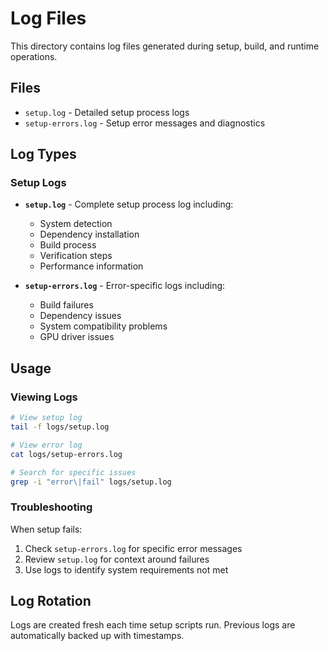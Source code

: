 # Log Files

This directory contains log files generated during setup, build, and runtime operations.

## Files

- `setup.log` - Detailed setup process logs
- `setup-errors.log` - Setup error messages and diagnostics

## Log Types

### Setup Logs
- **`setup.log`** - Complete setup process log including:
  - System detection
  - Dependency installation
  - Build process
  - Verification steps
  - Performance information

- **`setup-errors.log`** - Error-specific logs including:
  - Build failures
  - Dependency issues
  - System compatibility problems
  - GPU driver issues

## Usage

### Viewing Logs
```bash
# View setup log
tail -f logs/setup.log

# View error log
cat logs/setup-errors.log

# Search for specific issues
grep -i "error\|fail" logs/setup.log
```

### Troubleshooting
When setup fails:
1. Check `setup-errors.log` for specific error messages
2. Review `setup.log` for context around failures
3. Use logs to identify system requirements not met

## Log Rotation

Logs are created fresh each time setup scripts run. Previous logs are automatically backed up with timestamps.
